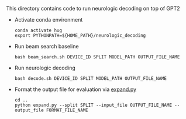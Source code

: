 This directory contains code to run neurologic decoding on top of GPT2

* Activate conda environment
    ```
    conda activate hug
    export PYTHONPATH=${HOME_PATH}/neurologic_decoding
    ```

* Run beam search baseline 
    ```
    bash beam_search.sh DEVICE_ID SPLIT MODEL_PATH OUTPUT_FILE_NAME
    ```

* Run neurologic decoding
    ```
    bash decode.sh DEVICE_ID SPLIT MODEL_PATH OUTPUT_FILE_NAME
    ```
  
* Format the output file for evaluation via [expand.py](../expand.py)
    ```
    cd ..
    python expand.py --split SPLIT --input_file OUTPUT_FILE_NAME --output_file FORMAT_FILE_NAME
    ```